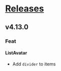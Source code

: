 # [Releases](https://github.com/Tracktor/design-system/releases)

## v4.13.0

###  Feat
#### ListAvatar
- Add `divider` to items
